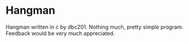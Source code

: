 # Hangman
Hangman written in c by dbc201.
Nothing much, pretty simple program.
Feedback would be very much appreciated.
